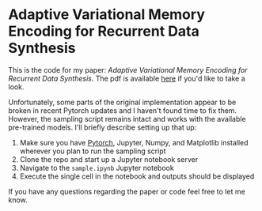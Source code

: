 # Adaptive Variational Memory Encoding for Recurrent Data Synthesis

This is the code for my paper: *Adaptive Variational Memory Encoding for Recurrent Data Synthesis*. The pdf is available [here](https://samgriesemer.com/research/avme.pdf) if you'd like to take a look.

Unfortunately, some parts of the original implementation appear to be broken in recent Pytorch updates and I haven't found time to fix them. However, the sampling script remains intact and works with the available pre-trained models. I'll briefly describe setting up that up:

1. Make sure you have [Pytorch](https://pytorch.org/), Jupyter, Numpy, and Matplotlib installed wherever you plan to run the sampling script
2. Clone the repo and start up a Jupyter notebook server
3. Navigate to the `sample.ipynb` Jupyter notebook
4. Execute the single cell in the notebook and outputs should be displayed

If you have any questions regarding the paper or code feel free to let me know.  
